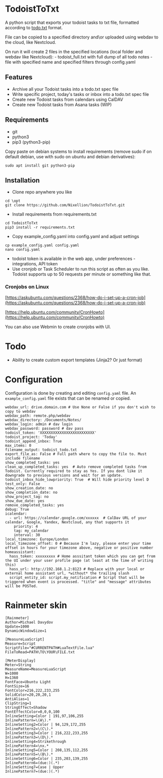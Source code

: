 # TodoistToTxt

 A python script that exports your todoist tasks to txt file, formatted according to [todo.txt](https://github.com/todotxt/todo.txt) format.
 
 File can be copied to a specified directory and\or uploaded using webdav to the cloud, like Nextcloud.
 
 On run it will create 2 files in the specified locations (local folder and webdav like Nextcloud):
    - todoist_full.txt with full dump of all todo notes
    - file with specified name and specified filters through config.yaml
 
 
## Features

- Archive all your Todoist tasks into a todo.txt spec file
- Write specific project, today's tasks or inbox into a todo.txt spec file
- Create new Todoist tasks from calendars using CalDAV
- Create new Todoist tasks from Asana tasks (WIP)

## Requirements
- git
- python3
- pip3 (python3-pip)

Copy paste on debian systems to install requirements (remove sudo if on default debian, use with sudo on ubuntu and debian derivatives):

```
sudo apt install git python3-pip
```
 
## Installation 
 
- Clone repo anywhere you like
```
cd \opt
git clone https://github.com/Nixellion/TodoistToTxt.git
```
- Install requirements from requirements.txt
```
cd TodoistToTxt
pip3 install -r requirements.txt
```
- Copy example_config.yaml into config.yaml and adjust settings
```
cp example_config.yaml config.yaml
nano config.yaml
```
- todoist token is available in the web app, under preferences - integrations, API token
- Use cronjob or Task Scheduler to run this script as often as you like. Todoist supports up to 50 requests per minute or something like that.

### Cronjobs on Linux

[https://askubuntu.com/questions/2368/how-do-i-set-up-a-cron-job](https://askubuntu.com/questions/2368/how-do-i-set-up-a-cron-job)

[https://help.ubuntu.com/community/CronHowto](https://help.ubuntu.com/community/CronHowto)

You can also use Webmin to create cronjobs with UI.

# Todo

- Ability to create custom export templates (Jinja2? Or just format)


# Configuration

Configuration is done by creating and editing `config.yaml` file. An `example_config.yaml` file exists that can be renamed or copied.

```
webdav_url: drive.domain.com # Use None or False if you don't wish to copy to webdav
webdav_path: remote.php/webdav
webdav_directory: /Documents/Notes/
webdav_login: admin # dav login
webdav_password: password # dav pass
todoist_token: 'XXXXXXXXXXXXXXXXXXXXXXXXX'
todoist_project: 'Today'
todoist_append_inbox: True
max_items: 0
filename_output: todoist_todo.txt
export_file_as: False # Full path where to copy the file to. Must include filename
show_completed_tasks: yes
clean_up_completed_tasks: yes  # Auto remove completed tasks from Todoist. Currently required to stay as Yes. If you dont like it downgrade to previous versions and wait for an update.
todoist_inbox_hide_lowpriority: True  # Will hide priority level D
test_only: False
show_creation_date: no
show_completion_date: no
show_project_tag: no
show_due_date: yes
remove_completed_tasks: yes
debug: True
icalendar:  
  - url: https://calendar.google.com/xxxxxx  # CalDav URL of your calendar, Google, Yandex, Nextcloud, any that supports it
    priority: 4
    tag: my_calendar
    interval: 30
local_timezone: Europe/London 
local_timezone_offset: 0 # Because I'm lazy, please enter your time offset in hours for your timezone above, negative or positive number
homeassistant:
  hass_token: xxxxxxxxx # Home asssitant token which you can get from the UI under your user profile page (at least at the time of writing this)
  hass_url: http://192.168.1.2:8123 # Replace with your local or external home assistant url, *without* the trailing slash
  script_entity_id: script.my_notification # Script that will be triggered when event is processed. "title" and "message" attributes will be POSTed.
```


# Rainmeter skin

```
[Rainmeter]
Author=Michael Davydov
Update=1000
DynamicWindowSize=1

[MeasureLuaScript]
Measure=Script
ScriptFile="#CURRENTPATH#LuaTextFile.lua"
FileToRead=PATH\TO\YOUR\FILE.txt

[MeterDisplay]
Meter=String
MeasureName=MeasureLuaScript
W=1000
H=1360
FontFace=Ubuntu Light
FontSize=16
FontColor=216,222,233,255
SolidColor=20,20,20,1
AntiAlias=1
ClipString=1
StringEffect=Shadow
FontEffectColor=0,0,0,100
InlineSetting=Color | 191,97,106,255
InlinePattern=\(A\).*
InlineSetting2=Color | 94,129,172,255
InlinePattern2=\(C\).*
InlineSetting3=Color | 216,222,233,255
InlinePattern3=\(D\).*
InlineSetting4=Strikethrough
InlinePattern4=\nx.*
InlineSetting5=Color | 208,135,112,255
InlinePattern5=\(B\).*
InlineSetting6=Color | 235,203,139,255
InlinePattern6=(due:)(.*)
InlineSetting7=Case | Upper
InlinePattern7=(due:)(.*)
```
